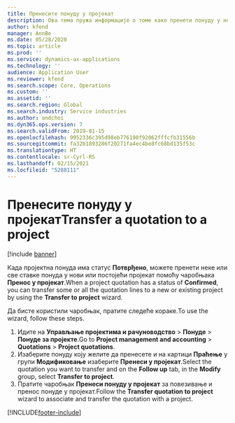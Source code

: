 ```yaml
---
title: Пренесите понуду у пројекат
description: Ова тема пружа информације о томе како пренети понуду у нови или постојећи пројекат.
author: kfend
manager: AnnBe
ms.date: 05/28/2020
ms.topic: article
ms.prod: ''
ms.service: dynamics-ax-applications
ms.technology: ''
audience: Application User
ms.reviewer: kfend
ms.search.scope: Core, Operations
ms.custom: ''
ms.assetid: ''
ms.search.region: Global
ms.search.industry: Service industries
ms.author: andchoi
ms.dyn365.ops.version: 7
ms.search.validFrom: 2019-01-15
ms.openlocfilehash: 9952336c395d98eb776190f92062fffcfb31556b
ms.sourcegitcommit: fa32b1893286f20271fa4ec4be8fc68bd135f53c
ms.translationtype: HT
ms.contentlocale: sr-Cyrl-RS
ms.lasthandoff: 02/15/2021
ms.locfileid: "5288111"
---
```

# <a name="transfer-a-quotation-to-a-project"></a><span data-ttu-id="11ca5-103">Пренесите понуду у пројекат</span><span class="sxs-lookup"><span data-stu-id="11ca5-103">Transfer a quotation to a project</span></span>

[!include [banner](../includes/banner.md)]

<span data-ttu-id="11ca5-104">Када пројектна понуда има статус **Потврђено**, можете пренети неке или све ставке понуда у нови или постојећи пројекат помоћу чаробњака **Пренос у пројекат**.</span><span class="sxs-lookup"><span data-stu-id="11ca5-104">When a project quotation has a status of **Confirmed**, you can transfer some or all the quotation lines to a new or existing project by using the **Transfer to project** wizard.</span></span> 

<span data-ttu-id="11ca5-105">Да бисте користили чаробњак, пратите следеће кораке.</span><span class="sxs-lookup"><span data-stu-id="11ca5-105">To use the wizard, follow these steps.</span></span>

1. <span data-ttu-id="11ca5-106">Идите на **Управљање пројектима и рачуноводство** > **Понуде** > **Понуде за пројекте**.</span><span class="sxs-lookup"><span data-stu-id="11ca5-106">Go to **Project management and accounting** > **Quotations** > **Project quotations**.</span></span>
2. <span data-ttu-id="11ca5-107">Изаберите понуду коју желите да пренесете и на картици **Праћење** у групи **Модификовање** изаберите **Пренеси у пројекат**.</span><span class="sxs-lookup"><span data-stu-id="11ca5-107">Select the quotation you want to transfer and on the **Follow up** tab, in the **Modify** group, select **Transfer to project**.</span></span>
3. <span data-ttu-id="11ca5-108">Пратите чаробњак **Пренеси понуду у пројекат** за повезивање и пренос понуде у пројекат.</span><span class="sxs-lookup"><span data-stu-id="11ca5-108">Follow the **Transfer quotation to project** wizard to associate and transfer the quotation with a project.</span></span>


[!INCLUDE[footer-include](../includes/footer-banner.md)]